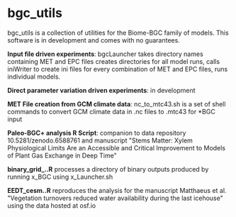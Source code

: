 # bgc_utils
bgc_utils is a collection of utilities for the Biome-BGC family of models. This software is in development and comes with no guarantees.

**Input file driven experiments**: bgcLauncher takes directory names containing MET and EPC files creates directories for all model runs, calls iniWriter to create ini files for every combination of MET and EPC files, runs individual models.

**Direct parameter variation driven experiments**: in development

**MET File creation from GCM climate data**: nc_to_mtc43.sh is a set of shell commands to convert GCM climate data in .nc files to .mtc43 for *BGC input 

**Paleo-BGC+ analysis R Script**: companion to data repository 10.5281/zenodo.6588761 and manuscript "Stems Matter: Xylem Physiological Limits Are an Accessible and Critical Improvement to Models of Plant Gas Exchange in Deep Time"

**binary_grid_..R** processes a directory of binary outputs produced by running x_BGC using x_Launcher.sh

**EEDT_cesm..R** reproduces the analysis for the manuscript Matthaeus et al. "Vegetation turnovers reduced water availability during the last icehouse" using the data hosted at osf.io
